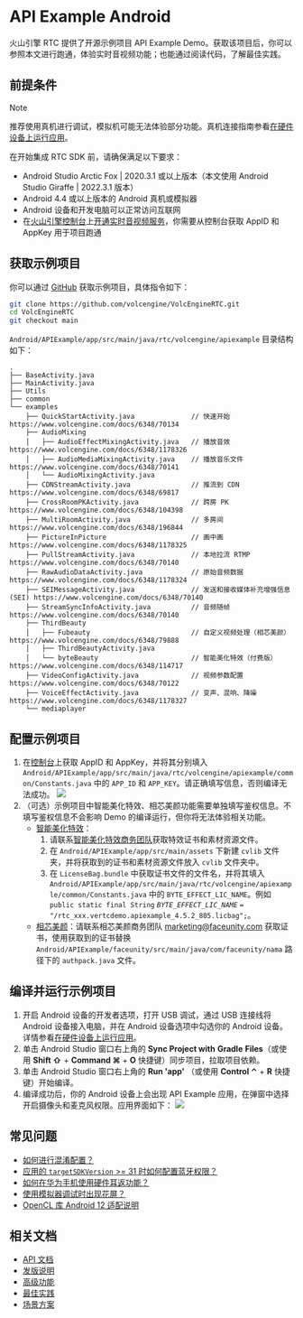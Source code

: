 # API Example Android

火山引擎 RTC 提供了开源示例项目 API Example Demo。获取该项目后，你可以参照本文进行跑通，体验实时音视频功能；也能通过阅读代码，了解最佳实践。

## 前提条件

> [!NOTE]
> 推荐使用真机进行调试，模拟机可能无法体验部分功能。真机连接指南参看[在硬件设备上运行应用](https://developer.android.com/studio/run/device?hl=zh-cn)。

在开始集成 RTC SDK 前，请确保满足以下要求：

- Android Studio Arctic Fox | 2020.3.1 或以上版本（本文使用 Android Studio Giraffe | 2022.3.1 版本）
- Android 4.4 或以上版本的 Android 真机或模拟器
- Android 设备和开发电脑可以正常访问互联网
- 在[火山引擎控制台](https://console.volcengine.com/auth/login/)上[开通实时音视频服务](https://www.volcengine.com/docs/6348/69865)，你需要从控制台获取 AppID 和 AppKey 用于项目跑通

## 获取示例项目

你可以通过 [GitHub](https://github.com/volcengine/VolcEngineRTC) 获取示例项目，具体指令如下：

```bash
git clone https://github.com/volcengine/VolcEngineRTC.git
cd VolcEngineRTC
git checkout main
```

`Android/APIExample/app/src/main/java/rtc/volcengine/apiexample` 目录结构如下：

```
.
├── BaseActivity.java
├── MainActivity.java
├── Utils
├── common
└── examples
    ├── QuickStartActivity.java              // 快速开始 https://www.volcengine.com/docs/6348/70134
    ├── AudioMixing
    │   ├── AudioEffectMixingActivity.java   // 播放音效 https://www.volcengine.com/docs/6348/1178326
    │   ├── AudioMediaMixingActivity.java    // 播放音乐文件 https://www.volcengine.com/docs/6348/70141
    │   └── AudioMixingActivity.java
    ├── CDNStreamActivity.java               // 推流到 CDN https://www.volcengine.com/docs/6348/69817
    ├── CrossRoomPKActivity.java             // 跨房 PK https://www.volcengine.com/docs/6348/104398
    ├── MultiRoomActivity.java               // 多房间 https://www.volcengine.com/docs/6348/196844
    ├── PictureInPicture                     // 画中画 https://www.volcengine.com/docs/6348/1178325
    ├── PullStreamActivity.java              // 本地拉流 RTMP https://www.volcengine.com/docs/6348/70140
    ├── RawAudioDataActivity.java            // 原始音频数据 https://www.volcengine.com/docs/6348/1178324
    ├── SEIMessageActivity.java              // 发送和接收媒体补充增强信息(SEI) https://www.volcengine.com/docs/6348/70140
    ├── StreamSyncInfoActivity.java          // 音频随帧 https://www.volcengine.com/docs/6348/70140
    ├── ThirdBeauty
    │   ├── Fubeauty                         // 自定义视频处理（相芯美颜） https://www.volcengine.com/docs/6348/79888
    │   ├── ThirdBeautyActivity.java
    │   └── byteBeauty                       // 智能美化特效（付费版） https://www.volcengine.com/docs/6348/114717
    ├── VideoConfigActivity.java             // 视频参数配置 https://www.volcengine.com/docs/6348/70122
    ├── VoiceEffectActivity.java             // 变声、混响、降噪 https://www.volcengine.com/docs/6348/1178327
    └── mediaplayer
```

## 配置示例项目

1. 在[控制台](https://console.volcengine.com/rtc/listRTC)上获取 AppID 和 AppKey，并将其分别填入 `Android/APIExample/app/src/main/java/rtc/volcengine/apiexample/common/Constants.java` 中的 `APP_ID` 和 `APP_KEY`。请正确填写信息，否则编译无法成功。
	![](https://portal.volccdn.com/obj/volcfe/cloud-universal-doc/upload_204f74dd1f10a3850e3707a4d6b42c1c.png)
2. （可选）示例项目中智能美化特效、相芯美颜功能需要单独填写鉴权信息。不填写鉴权信息不会影响 Demo 的编译运行，但你将无法体验相关功能。
	- [智能美化特效](https://www.volcengine.com/docs/6705/1160378)：
		1. 请联系[智能美化特效商务团队](https://www.volcengine.com/docs/6705/101956)获取特效证书和素材资源文件。
		2. 在 `Android/APIExample/app/src/main/assets` 下新建 `cvlib` 文件夹，并将获取到的证书和素材资源文件放入 `cvlib` 文件夹中。
		3. 在 `LicenseBag.bundle` 中获取证书文件的文件名，并将其填入 `Android/APIExample/app/src/main/java/rtc/volcengine/apiexample/common/Constants.java` 中的 `BYTE_EFFECT_LIC_NAME`。例如 `public static final String` *`BYTE_EFFECT_LIC_NAME`* `= "/rtc_xxx.vertcdemo.apiexample_4.5.2_805.licbag";`。
	- [相芯美颜](https://www.faceunity.com/developer/)：请联系相芯美颜商务团队 marketing@faceunity.com 获取证书，使用获取到的证书替换 `Android/APIExample/faceunity/src/main/java/com/faceunity/nama` 路径下的 `authpack.java` 文件。

## 编译并运行示例项目

1. 开启 Android 设备的开发者选项，打开 USB 调试，通过 USB 连接线将 Android 设备接入电脑，并在 Android 设备选项中勾选你的 Android 设备。详情参看[在硬件设备上运行应用](https://developer.android.com/studio/run/device?hl=zh-cn)。
2. 单击 Android Studio 窗口右上角的 **Sync Project with** **Gradle** **Files**（或使用 **Shift ⇧** + **Command ⌘** + **O** 快捷键）同步项目，拉取项目依赖。
3. 单击 Android Studio 窗口右上角的 **Run 'app'** （或使用 **Control ⌃** + **R** 快捷键）开始编译。
4. 编译成功后，你的 Android 设备上会出现 API Example 应用，在弹窗中选择开启摄像头和麦克风权限。应用界面如下：
    ![](https://portal.volccdn.com/obj/volcfe/cloud-universal-doc/upload_2ed0da872b31a35b08f7c73bf4eadb17.png)

## 常见问题

- [如何进行混淆配置？](https://www.volcengine.com/docs/6348/1155036#如何进行混淆配置？)
- [应用的 `targetSDKVersion` >= 31 时如何配置蓝牙权限？](https://www.volcengine.com/docs/6348/1155036#%E5%BA%94%E7%94%A8%E7%9A%84-targetsdkversion-31-%E6%97%B6%E5%A6%82%E4%BD%95%E9%85%8D%E7%BD%AE%E8%93%9D%E7%89%99%E6%9D%83%E9%99%90%EF%BC%9F)
- [如何在华为手机使用硬件耳返功能？](https://www.volcengine.com/docs/6348/1155036#如何在华为手机使用硬件耳返功能？)
- [使用模拟器调试时出现花屏？](https://www.volcengine.com/docs/6348/1155036#使用模拟器调试时出现花屏)
- [OpenCL 库 Android 12 适配说明](https://www.volcengine.com/docs/6348/1155036#opencl-%E5%BA%93-android-12-%E9%80%82%E9%85%8D%E8%AF%B4%E6%98%8E)

## 相关文档

- [API 文档](https://www.volcengine.com/docs/6348/70079)
- [发版说明](https://www.volcengine.com/docs/6348/110078)
- [高级功能](https://www.volcengine.com/docs/6348/69814)
- [最佳实践](https://www.volcengine.com/docs/6348/130768)
- [场景方案](https://www.volcengine.com/docs/6348/70008)